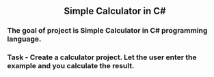 ## <center>Simple Calculator in C#</center>

### The goal of project is <itlic> Simple Calculator in C# programming language. </itlic>

### Task - Create a calculator project. Let the user enter the example and you calculate the result.

  

